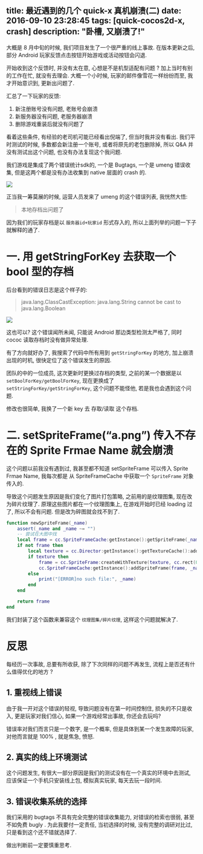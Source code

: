 title: 最近遇到的几个 quick-x 真机崩溃(二)
date: 2016-09-10 23:28:45
tags: [quick-cocos2d-x, crash]
description: "卧槽, 又崩溃了!"
---

大概是 8 月中旬的时候, 我们项目发生了一个很严重的线上事故. 在版本更新之后, 部分 Android 玩家反馈点击按钮开始游戏或活动按钮会闪退.

开始收到这个反馈时, 并没有太在意, 心想是不是机型适配有问题 ? 加上当时有别的工作在忙, 就没有去理会. 大概一个小时候, 玩家的邮件像雪花一样纷纷而至, 我才开始意识到, 更新出问题了.

汇总了一下玩家的反馈:

1. 新注册账号没有问题, 老账号会崩溃
2. 新服务器没有问题, 老服务器崩溃
3. 删除游戏重装后就没有问题了

看着这些条件, 有经验的老司机可能已经看出倪端了, 但当时我并没有看出. 我们平时测试的时候, 多数都会新注册一个账号, 或者将原先的老包删除掉, 所以 Q&A 并没有测试出这个问题, 也没有办法复现这个我问题.

我们游戏是集成了两个错误统计sdk的, 一个是 Bugtags, 一个是 umeng 错误收集, 但是这两个都是没有办法收集到 native 层面的 crash 的. 

![][2]

正当我一筹莫展的时候, 运营人员发来了 umeng 的这个错误列表, 我恍然大悟:

> 本地存档出问题了

因为我们的玩家存档是以 `服务器id+玩家id` 形式存入的, 所以上面列举的问题一下子就解释的通了.

# 一. 用 getStringForKey 去获取一个 bool 型的存档

后台看到的错误日志是这个样子的:

> java.lang.ClassCastException: java.lang.String cannot be cast to java.lang.Boolean

![][1]

这也可以? 这个错误闻所未闻, 只能说 Android 那边类型检测太严格了, 同时 cococ 读取存档时没有做异常处理.

有了方向就好办了, 我搜索了代码中所有用到 `getStringForKey` 的地方, 加上崩溃出现的时机, 很快定位了这个错误发生的原因.

团队的中的一位成员, 这次更新时更换过存档的类型, 之前的某一个数据是以 `setBoolForKey/getBoolForKey`, 现在更换成了 `setStringForKey/getStringForKey`, 这个问题不能怪他, 若是我也会遇到这个问题.

修改也很简单, 我换了一个新 key 去 存取/读取 这个存档.


# 二. setSpriteFrame(“a.png”) 传入不存在的 Sprite Frmae Name 就会崩溃

这个问题以前我没有遇到过, 我甚至都不知道 setSpriteFrame 可以传入 Sprite Frmae Name, 我每次都是 从 SpriteFrameCache 中获取一个 `SpriteFrame` 对象传入的.

导致这个问题发生原因是我们变化了图片打包策略, 之前用的是纹理图集, 现在改为碎片纹理了. 原理这些图片都在一个纹理图集上, 在游戏开始时已经 loading 过了, 所以不会有问题. 但是改为碎图就会找不到了.

```lua
function newSpriteFrame(_name)
    assert(_name and _name ~= "")
    -- 尝试在大图中找
    local frame = cc.SpriteFrameCache:getInstance():getSpriteFrame(_name)
    if not frame then
        local texture = cc.Director:getInstance():getTextureCache():addImage(_name)
        if texture then
            frame = cc.SpriteFrame:createWithTexture(texture, cc.rect(0, 0, texture:getContentSize().width, texture:getContentSize().height))
            cc.SpriteFrameCache:getInstance():addSpriteFrame(frame, _name)
        else
            print("[ERROR]no such file:", _name)
        end
    end 

    return frame
end
```

我们封装了这个函数来兼容这个 `纹理图集/碎片纹理`, 这样这个问题就解决了.

# 反思

每经历一次事故, 总要有所收获, 除了下次同样的问题不再发生, 流程上是否还有什么值得优化的地方 ?

## 1. 重视线上错误

由于我一开对这个错误的轻视, 导致问题没有在第一时间控制住, 损失的不只是收入, 更是玩家对我们信心, 如果一个游戏经常出事故, 你还会去玩吗?

错误率对我们而言只是一个数字, 是一个概率, 但是具体到某一个发生故障的玩家, 对他而言就是 100% , 就是焦急, 愤怒.

## 2. 真实的线上环境测试

这个问题发生, 有很大一部分原因是我们的测试没有在一个真实的环境中去测试, 应该保证一个手机只安装线上包, 模拟真实玩家, 每天去玩一段时间.

## 3. 错误收集系统的选择

我们采用的 bugtags 不具有完全完整的错误收集能力, 对错误的检索也很弱, 甚至不如免费 bugly . 为此我要付一定责任, 当初选择的时候, 没有完整的调研对比过, 只是看到这个还不错就选择了.

做出判断前一定要慎重思考.

[1]: /face/yilianmengbi.jpg
[2]: http://ww4.sinaimg.cn/large/7f870d23jw1f7xim4h1aaj21b50ej0ul.jpg